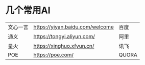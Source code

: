 # 几个常用AI

|          |      |      |
| -------- | ---- | ---- |
|文心一言  |https://yiyan.baidu.com/welcome     |百度      |
|通义      |https://tongyi.aliyun.com/          |阿里      |
|星火      |https://xinghuo.xfyun.cn/           |讯飞      |
|POE       |https://poe.com/                    |QUORA     |

